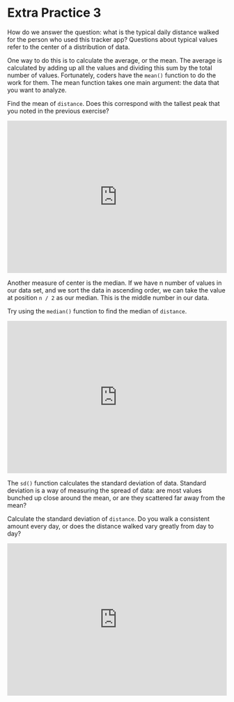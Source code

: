 # Extra Practice 3

How do we answer the question: what is the typical daily distance walked for the person who used this tracker app? Questions about typical values refer to the center of a distribution of data. 

One way to do this is to calculate the average, or the mean. The average is calculated by adding up all the values and dividing this sum by the total number of values. Fortunately, coders have the `mean()` function to do the work for them. The mean function takes one main argument: the data that you want to analyze.

Find the mean of `distance`. Does this correspond with the tallest peak that you noted in the previous exercise?

<iframe data-type="datacamp" id="extra-3-1" height="350" src="https://uclatall.github.io/mtucker-coding-study/data-camp/dc-extra-3-1.html" style="border: 0px #ffffff none;" width="100%"></iframe>


Another measure of center is the median. If we have n number of values in our data set, and we sort the data in ascending order, we can take the value at position `n / 2` as our median. This is the middle number in our data. 

Try using the `median()` function to find the median of `distance`.

<iframe data-type="datacamp" id="extra-3-2" height="350" src="https://uclatall.github.io/mtucker-coding-study/data-camp/dc-extra-3-2.html" style="border: 0px #ffffff none;" width="100%"></iframe>


The `sd()` function calculates the standard deviation of data. Standard deviation is a way of measuring the spread of data: are most values bunched up close around the mean, or are they scattered far away from the mean?

Calculate the standard deviation of `distance`. Do you walk a consistent amount every day, or does the distance walked vary greatly from day to day?

<iframe data-type="datacamp" id="extra-3-3" height="350" src="https://uclatall.github.io/mtucker-coding-study/data-camp/dc-extra-3-3.html" style="border: 0px #ffffff none;" width="100%"></iframe>
